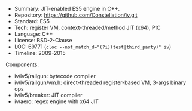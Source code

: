 * Summary:    JIT-enabled ES5 engine in C++.
* Repository: https://github.com/Constellation/iv.git
* Standard:   ES5
* Tech:       register VM, context-threaded/method JIT (x64), PIC
* Language:   C++
* License:    BSD-2-Clause
* LOC:        69771 (`cloc --not_match_d="(?i)(test|third_party)" iv`)
* Timeline:   2009-2015

Components:
  * iv/lv5/railgun: bytecode compiler
  * iv/lv5/railgun/vm.h: direct-threaded register-based VM, 3-args binary ops
  * iv/lv5/breaker: JIT compiler
  * iv/aero: regex engine with x64 JIT
